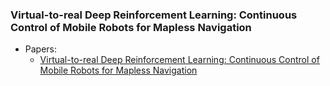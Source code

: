 ### Virtual-to-real Deep Reinforcement Learning: Continuous Control of Mobile Robots for Mapless Navigation
* Papers:
  * [Virtual-to-real Deep Reinforcement Learning: Continuous Control of Mobile Robots for Mapless Navigation](https://arxiv.org/pdf/1703.00420.pdf)
